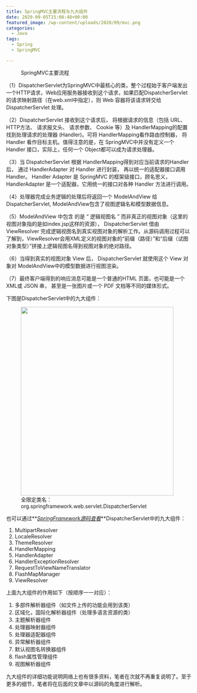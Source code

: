 ```yaml
---
title: SpringMVC主要流程与九大组件
date: 2020-09-05T15:08:48+00:00
featured_image: /wp-content/uploads/2020/09/mvc.png
categories:
  - Java
tags:
  - Spring
  - SpringMVC

---
```

<figure class="wp-block-image"><img decoding="async" src="http://roliu.work/wp-content/uploads/2020/09/SpringMVC主要流程-1-1024x446.png" alt="" class="wp-image-629" /><figcaption>SpringMVC主要流程</figcaption></figure> 

（1）DispatcherServlet为SpringMVC中最核心的类，整个过程始于客户端发出一个HTTP请求，Web应用服务器接收到这个请求，如果匹配DispatcherServlet的请求映射路径（在web.xml中指定），则 Web 容器将该请求转交给 DispatcherServlet 处理。

（2）DispatcherServlet 接收到这个请求后， 将根据请求的信息（包括 URL、 HTTP方法、 请求报文头、 请求参数、 Cookie 等）及 HandlerMapping的配置找到处理请求的处理器 (Handler)。可将 HandlerMapping看作路由控制器， 将 Handler 看作目标主机。值得注意的是，在 SpringMVC中并没有定义一个 Handler 接口，实际上，任何一个 Object都可以成为请求处理器。

（3）当 DispatcherServlet 根据 HandlerMapping得到对应当前请求的Handler 后， 通过 HandlerAdapter 对 Handler 进行封装， 再以统一的适配器接口调用 Handler。 Handler Adapter 是 SpringMVC 的框架级接口，顾名思义，HandlerAdapter 是一个适配器，它用统一的接口对各种 Handler 方法进行调用。

（4）处理器完成业务逻辑的处理后将返回一个 ModelAndView 给 DispatcherServlet, ModelAndView包含了视图逻辑名和模型数据信息。

（5）ModelAndView 中包含 的是 “ 逻辑视图名 ” 而非真正的视图对象（这里的视图对象指的是如index.jsp这样的资源）， DispatcherServlet 借由 ViewResolver 完成逻辑视图名到真实视图对象的解析工作。从源码调用过程可以了解到，ViewResolver会用XML定义的视图对象的“前缀（路径）”和“后缀（试图对象类型）”拼接上逻辑视图名得到视图对象的绝对路径。

（6）当得到真实的视图对象 View 后， DispatcherServlet 就使用这个 View 对象对 ModelAndView中的模型数据进行视图渲染。

（7）最终客户端得到的响应消息可能是一个普通的HTML 页面，也可能是一个 XML或 JSON 串， 甚至是一张图片或一个 PDF 文档等不同的媒体形式。

下图是DispatcherServlet中的九大组件：

<div class="wp-block-image">
  <figure class="aligncenter is-resized"><img decoding="async" loading="lazy" src="http://roliu.work/wp-content/uploads/2020/09/SpingMVC九大组件-829x1024.jpeg" alt="" class="wp-image-631" width="415" height="512" /><figcaption>全限定类名：org.springframework.web.servlet.DispatcherServlet</figcaption></figure>
</div>

也可以通过**_[SpringFramework源码查看][1]_**DispatcherServlet中的九大组件：

  1. MultipartResolver
  2. LocaleResolver
  3. ThemeResolver
  4. HandlerMapping
  5. HandlerAdapter
  6. HandlerExceptionResolver
  7. RequestToViewNameTranslator
  8. FlashMapManager
  9. ViewResolver

上面九大组件的作用如下（按顺序一一对应）：

  1. 多部件解析器组件（如文件上传的功能会用到该类）
  2. 区域化，国际化解析器组件（处理多语言资源的类）
  3. 主题解析器组件
  4. 处理器映射器组件
  5. 处理器适配器组件
  6. 异常解析器组件
  7. 默认视图名转换器组件
  8. flash属性管理组件
  9. 视图解析器组件

九大组件的详细功能说明网络上也有很多资料，笔者在次就不再重复说明了。至于更多的细节，笔者将在后面的文章中以源码的角度进行解析。

 [1]: https://github.com/spring-projects/spring-framework/blob/master/spring-webmvc/src/main/java/org/springframework/web/servlet/DispatcherServlet.java
